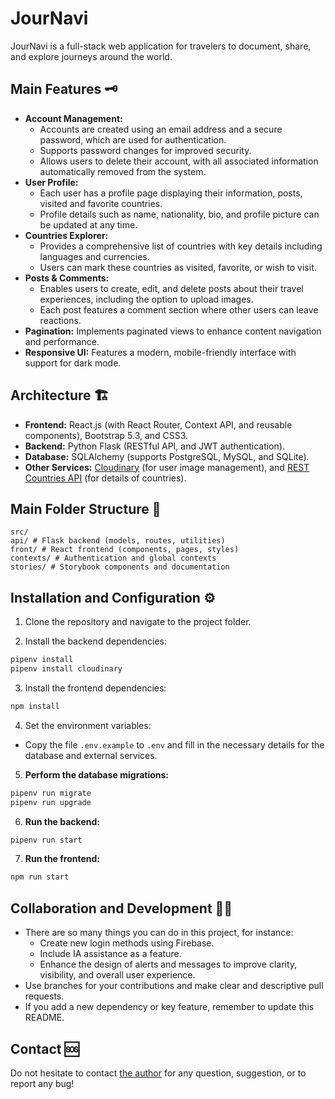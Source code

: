 # JourNavi

JourNavi is a full-stack web application for travelers to document, share, and explore journeys around the world.

## Main Features 🗝️

- **Account Management:**  
  - Accounts are created using an email address and a secure password, which are used for authentication.
  - Supports password changes for improved security.
  - Allows users to delete their account, with all associated information automatically removed from the system.
- **User Profile:**  
  - Each user has a profile page displaying their information, posts, visited and favorite countries.
  - Profile details such as name, nationality, bio, and profile picture can be updated at any time.
- **Countries Explorer:**  
  - Provides a comprehensive list of countries with key details including languages and currencies.
  - Users can mark these countries as visited, favorite, or wish to visit.
- **Posts & Comments:**  
  - Enables users to create, edit, and delete posts about their travel experiences, including the option to upload images.
  - Each post features a comment section where other users can leave reactions.
- **Pagination:** Implements paginated views to enhance content navigation and performance.
- **Responsive UI:** Features a modern, mobile-friendly interface with support for dark mode.

## Architecture 🏗️

- **Frontend:** React.js (with React Router, Context API, and reusable components), Bootstrap 5.3, and CSS3.
- **Backend:** Python Flask (RESTful API, and JWT authentication).
- **Database:** SQLAlchemy (supports PostgreSQL, MySQL, and SQLite).
- **Other Services:** [Cloudinary](https://cloudinary.com/) (for user image management), and [REST Countries API](https://www.restcountries.com/) (for details of countries).

## Main Folder Structure 🔎

```
src/
api/ # Flask backend (models, routes, utilities)
front/ # React frontend (components, pages, styles)
contexts/ # Authentication and global contexts
stories/ # Storybook components and documentation
```

## Installation and Configuration ⚙️

1. Clone the repository and navigate to the project folder.

2. Install the backend dependencies:
```sh
pipenv install
pipenv install cloudinary
```

3. Install the frontend dependencies:
```sh
npm install
```

4. Set the environment variables:
- Copy the file `.env.example` to `.env` and fill in the necessary details for the database and external services.

5. **Perform the database migrations:**
```sh
pipenv run migrate
pipenv run upgrade
```

6. **Run the backend:**
```sh
pipenv run start
```

7. **Run the frontend:**
```sh
npm run start
```

## Collaboration and Development 👩‍💻

- There are so many things you can do in this project, for instance:
  - Create new login methods using Firebase.
  - Include IA assistance as a feature.
  - Enhance the design of alerts and messages to improve clarity, visibility, and overall user experience.
- Use branches for your contributions and make clear and descriptive pull requests.
- If you add a new dependency or key feature, remember to update this README.

## Contact 🆘

Do not hesitate to contact [the author](https://github.com/JoniXSantos) for any question, suggestion, or to report any bug!
